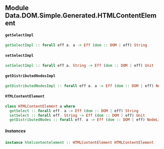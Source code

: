 ## Module Data.DOM.Simple.Generated.HTMLContentElement

#### `getSelectImpl`

``` purescript
getSelectImpl :: forall eff a. a -> Eff (dom :: DOM | eff) String
```

#### `setSelectImpl`

``` purescript
setSelectImpl :: forall eff a. String -> Eff (dom :: DOM | eff) Unit
```

#### `getDistributedNodesImpl`

``` purescript
getDistributedNodesImpl :: forall eff a. a -> Eff (dom :: DOM | eff) NodeList
```

#### `HTMLContentElement`

``` purescript
class HTMLContentElement a where
  getSelect :: forall eff. a -> Eff (dom :: DOM | eff) String
  setSelect :: forall eff. String -> Eff (dom :: DOM | eff) Unit
  getDistributedNodes :: forall eff. a -> Eff (dom :: DOM | eff) NodeList
```

##### Instances
``` purescript
instance htmlcontentelement :: HTMLContentElement HTMLContentElement
```


